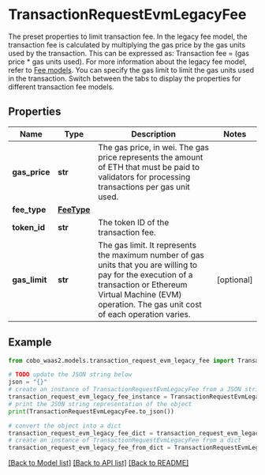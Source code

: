 # TransactionRequestEvmLegacyFee

The preset properties to limit transaction fee.  In the legacy fee model, the transaction fee is calculated by multiplying the gas price by the gas units used by the transaction. This can be expressed as: Transaction fee =  (gas price * gas units used). For more information about the legacy fee model, refer to [Fee models](/v2/guides/transactions/estimate-fees#fee-models).  You can specify the gas limit to limit the gas units used in the transaction.  Switch between the tabs to display the properties for different transaction fee models. 

## Properties

Name | Type | Description | Notes
------------ | ------------- | ------------- | -------------
**gas_price** | **str** | The gas price, in wei. The gas price represents the amount of ETH that must be paid to validators for processing transactions per gas unit used. | 
**fee_type** | [**FeeType**](FeeType.md) |  | 
**token_id** | **str** | The token ID of the transaction fee. | 
**gas_limit** | **str** | The gas limit. It represents the maximum number of gas units that you are willing to pay for the execution of a transaction or Ethereum Virtual Machine (EVM) operation. The gas unit cost of each operation varies. | [optional] 

## Example

```python
from cobo_waas2.models.transaction_request_evm_legacy_fee import TransactionRequestEvmLegacyFee

# TODO update the JSON string below
json = "{}"
# create an instance of TransactionRequestEvmLegacyFee from a JSON string
transaction_request_evm_legacy_fee_instance = TransactionRequestEvmLegacyFee.from_json(json)
# print the JSON string representation of the object
print(TransactionRequestEvmLegacyFee.to_json())

# convert the object into a dict
transaction_request_evm_legacy_fee_dict = transaction_request_evm_legacy_fee_instance.to_dict()
# create an instance of TransactionRequestEvmLegacyFee from a dict
transaction_request_evm_legacy_fee_from_dict = TransactionRequestEvmLegacyFee.from_dict(transaction_request_evm_legacy_fee_dict)
```
[[Back to Model list]](../README.md#documentation-for-models) [[Back to API list]](../README.md#documentation-for-api-endpoints) [[Back to README]](../README.md)


